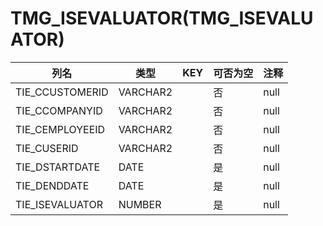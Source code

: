# TMG_ISEVALUATOR(TMG_ISEVALUATOR)
| 列名   | 类型   | KEY  | 可否为空 | 注释   |
| ---- | ---- | ---- | ---- | ---- |
|TIE_CCUSTOMERID|VARCHAR2||否|null|
|TIE_CCOMPANYID|VARCHAR2||否|null|
|TIE_CEMPLOYEEID|VARCHAR2||否|null|
|TIE_CUSERID|VARCHAR2||否|null|
|TIE_DSTARTDATE|DATE||是|null|
|TIE_DENDDATE|DATE||是|null|
|TIE_ISEVALUATOR|NUMBER||是|null|
